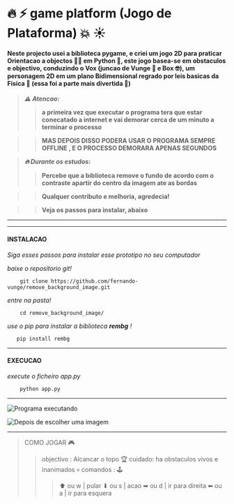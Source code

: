 # 🔥 ⚡ game platform (Jogo de Plataforma) 💥 ☀

#### Neste projecto usei a biblioteca pygame, e criei um jogo 2D para praticar Orientacao a objectos 👌🏿 em Python 🐍, este jogo basea-se em obstaculos e objectivo, conduzindo o Vox (juncao de Vunge 🥴 e Box 🤓), um personagem 2D em um plano Bidimensional regrado por leis basicas da Fisica 🍎 (essa foi a parte mais divertida 💙)

>***⚠ Atencao:***
>>**a primeira vez que executar o programa tera que estar conecatado a internet e vai demorar cerca de um minuto a terminar o processo**

>>**MAS DEPOIS DISSO PODERA USAR O PROGRAMA SEMPRE OFFLINE , E O PROCESSO DEMORARA APENAS SEGUNDOS**



>***🔥 Durante os estudos:***
>>**Percebe que a biblioteca remove o fundo de acordo com o contraste apartir do centro da imagem ate as bordas**

>>**Qualquer contributo e melhoria, agredecia!**

>>**Veja os passos para instalar, abaixo**

---

---

#### INSTALACAO

*Siga esses passos para instalar esse prototipo no seu computador*

*baixe o repositorio git!*

```
    git clone https://github.com/fernando-vunge/remove_background_image.git
```

*entre na pasta!*

```
    cd remove_background_image/
```
*use o pip para instalar a biblioteca ***rembg*** !*

```
   pip install rembg
```


---

#### EXECUCAO

*execute o ficheiro app.py*

```
    python app.py
```
---

![Programa executando](/assets/img/image.png)

![Depois de escolher uma imagem](/assets/img/image2.png)

---

>COMO JOGAR 🎮
>> objectivo : Alcancar o topo 🏆
>> cuidado: ha obstaculos vivos e inanimados 💀
>> comandos : 🕹
>>> ⬆ ou w | pular
>>> ⬇ ou s | acao
>>> ➡ ou d | ir para direita
>>> ⬅ ou a | ir para esquera
